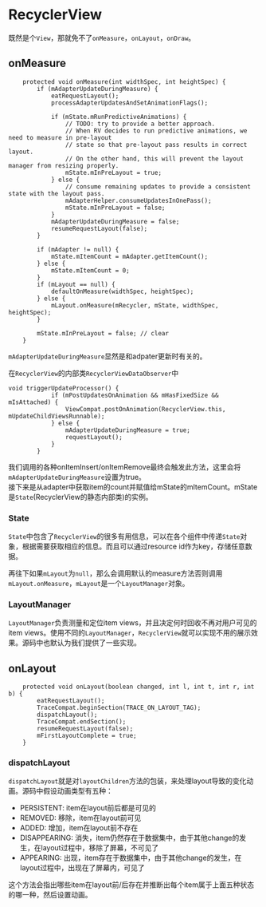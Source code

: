 # RecyclerView
既然是个`View`，那就免不了`onMeasure`，`onLayout`，`onDraw`。

## onMeasure
```
	protected void onMeasure(int widthSpec, int heightSpec) {
        if (mAdapterUpdateDuringMeasure) {
            eatRequestLayout();
            processAdapterUpdatesAndSetAnimationFlags();

            if (mState.mRunPredictiveAnimations) {
                // TODO: try to provide a better approach.
                // When RV decides to run predictive animations, we need to measure in pre-layout
                // state so that pre-layout pass results in correct layout.
                // On the other hand, this will prevent the layout manager from resizing properly.
                mState.mInPreLayout = true;
            } else {
                // consume remaining updates to provide a consistent state with the layout pass.
                mAdapterHelper.consumeUpdatesInOnePass();
                mState.mInPreLayout = false;
            }
            mAdapterUpdateDuringMeasure = false;
            resumeRequestLayout(false);
        }

        if (mAdapter != null) {
            mState.mItemCount = mAdapter.getItemCount();
        } else {
            mState.mItemCount = 0;
        }
        if (mLayout == null) {
            defaultOnMeasure(widthSpec, heightSpec);
        } else {
            mLayout.onMeasure(mRecycler, mState, widthSpec, heightSpec);
        }

        mState.mInPreLayout = false; // clear
    }
```
`mAdapterUpdateDuringMeasure`显然是和adpater更新时有关的。

在`RecyclerView`的内部类`RecyclerViewDataObserver`中

```
void triggerUpdateProcessor() {
            if (mPostUpdatesOnAnimation && mHasFixedSize && mIsAttached) {
                ViewCompat.postOnAnimation(RecyclerView.this, mUpdateChildViewsRunnable);
            } else {
                mAdapterUpdateDuringMeasure = true;
                requestLayout();
            }
        }
```
我们调用的各种onItemInsert/onItemRemove最终会触发此方法，这里会将`mAdapterUpdateDuringMeasure`设置为true。  
接下来是从adapter中获取item的count并赋值给mState的mItemCount。mState是`State`(RecyclerView的静态内部类)的实例。  

### State
`State`中包含了`RecyclerView`的很多有用信息，可以在各个组件中传递`State`对象，根据需要获取相应的信息。而且可以通过resource id作为key，存储任意数据。

再往下如果`mLayout`为`null`，那么会调用默认的measure方法否则调用`mLayout.onMeasure`，`mLayout`是一个`LayoutManager`对象。
### LayoutManager
`LayoutManager`负责测量和定位item views，并且决定何时回收不再对用户可见的item views。使用不同的`LayoutManager`，`RecyclerView`就可以实现不用的展示效果。源码中也默认为我们提供了一些实现。

## onLayout
```
	protected void onLayout(boolean changed, int l, int t, int r, int b) {
        eatRequestLayout();
        TraceCompat.beginSection(TRACE_ON_LAYOUT_TAG);
        dispatchLayout();
        TraceCompat.endSection();
        resumeRequestLayout(false);
        mFirstLayoutComplete = true;
    }
```

### dispatchLayout
`dispatchLayout`就是对`layoutChildren`方法的包装，来处理layout导致的变化动画。源码中假设动画类型有五种：

* PERSISTENT: item在layout前后都是可见的
* REMOVED: 移除，item在layout前可见
* ADDED: 增加，item在layout前不存在
* DISAPPEARING: 消失，item仍然存在于数据集中，由于其他change的发生，在layout过程中，移除了屏幕，不可见了
* APPEARING: 出现，item存在于数据集中，由于其他change的发生，在layout过程中，出现在了屏幕内，可见了

这个方法会指出哪些item在layout前/后存在并推断出每个item属于上面五种状态的哪一种，然后设置动画。
